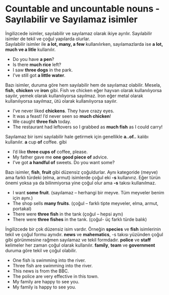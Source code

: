 # Countable and uncountable nouns - Sayılabilir ve Sayılamaz isimler

İngilizcede isimler, sayılabilir ve sayılamaz olarak ikiye ayrılır. Sayılabilir isimler de tekil ve çoğul yapılarda olurlar.   
Sayılabilir isimler ile **a lot, many, a few** kullanılırken,
sayılamazlarda ise **a lot, much ve a litle** kullanılır.  

- Do you have **a pen**?  
- Is there **much rice** left?  
- I saw **three dogs** in the park.  
- I’ve still got **a little water**.   

Bazı isimler, duruma göre hem sayılabilir hem de sayılamaz olabilir. Mesela, **fish**, **chicken** ve **iron** gibi. Fish ve chicken eğer hayvan olarak kullanılıyorsa sayılır, yemek olarak kullanılıyorsa sayılmaz. Iron eğer metal olarak kullanılıyorsa sayılmaz, ütü olarak kullanılıyorsa sayılır.

- I’ve never liked **chickens**. They have crazy eyes.  
- It was a feast! I’d never seen so **much chicken**!  
- We caught **three fish** today.  
- The restaurant had leftovers so I grabbed as **much fish** as I could carry!  

Sayılamaz bir ismi sayılabilir hale getirmek için genellikle **a..of..** kalıbı kullanılır. **a** cup **of** coffee. gibi

- I’d like **three cups of** coffee, please.
- My father gave me **one good piece of** advice.
- I’ve got **a handful of** sweets. Do you want some?

Bazı isimler, **fish**, **fruit**  gibi düzensiz çoğuldurlar. Aynı kategoride (meyve) ama farklı türdeki (elma, armut) isimlerde çoğul eki **-s** kullanırız. Eğer türün önemi yoksa ya da bilinmiyorsa yine çoğul olur ama **-s** takısı kullanılmaz.

- I want **some fruit**. (sayılamaz – herhangi bir meyve. Tüm meyveler benim için aynı.)  
- The shop sells **many fruits**. (çoğul – farklı tipte meyveler, elma, armut, portakal)  
- There were **three fish** in the tank (çoğul – hepsi aynı)  
- There were **three fishes** in the tank. (çoğul- üç farklı türde balık)  

İngilizcede bir çok düzensiz isim vardır. Örneğin **species** ve **fish** isimlerinin tekil ve çoğul formu aynıdır. **news** ve **mahematics**, -s takısı yüzünden çoğul gibi görünmesine rağmen sayılamaz ve tekil formdadır. **police** ve **staff** kelimeler her zaman çoğul olarak kullanılır. **family**, **team** ve **government** duruma göre tekil ve çoğul olabilir. 

- One fish is swimming into the river.  
- Three fish are swimming into the river.  
- This news is from the BBC.  
- The police are very effective in this town.  
- My family are happy to see you.  
- My family is happy to see you.  